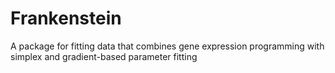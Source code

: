 # Frankenstein

A package for fitting data that combines gene expression programming with simplex and gradient-based parameter fitting
